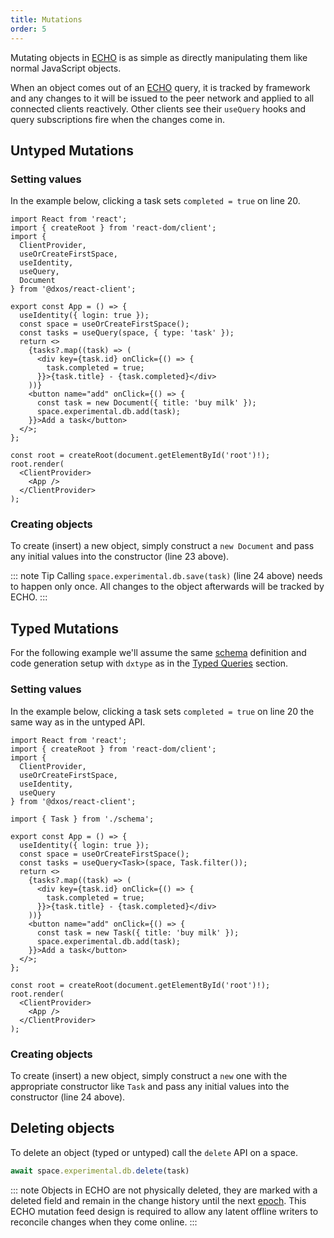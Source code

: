 ```yaml
---
title: Mutations
order: 5
---
```


Mutating objects in [ECHO](../platform/) is as simple as directly manipulating them like normal JavaScript objects.

When an object comes out of an [ECHO](../platform/) query, it is tracked by framework and any changes to it will be issued to the peer network and applied to all connected clients reactively. Other clients see their `useQuery` hooks and query subscriptions fire when the changes come in.

## Untyped Mutations

### Setting values

In the example below, clicking a task sets `completed = true` on line 20.

```tsx{19,23,24} file=./snippets/mutations.tsx#L5-
import React from 'react';
import { createRoot } from 'react-dom/client';
import {
  ClientProvider,
  useOrCreateFirstSpace,
  useIdentity,
  useQuery,
  Document
} from '@dxos/react-client';

export const App = () => {
  useIdentity({ login: true });
  const space = useOrCreateFirstSpace();
  const tasks = useQuery(space, { type: 'task' });
  return <>
    {tasks?.map((task) => (
      <div key={task.id} onClick={() => {
        task.completed = true;
      }}>{task.title} - {task.completed}</div>
    ))}
    <button name="add" onClick={() => {
      const task = new Document({ title: 'buy milk' });
      space.experimental.db.add(task);
    }}>Add a task</button>
  </>;
};

const root = createRoot(document.getElementById('root')!);
root.render(
  <ClientProvider>
    <App />
  </ClientProvider>
);
```

### Creating objects

To create (insert) a new object, simply construct a `new Document` and pass any initial values into the constructor (line 23 above).

::: note Tip
Calling `space.experimental.db.save(task)` (line 24 above) needs to happen only once. All changes to the object afterwards will be tracked by ECHO.
:::

## Typed Mutations

For the following example we'll assume the same [schema](./queries#typed-queries) definition and code generation setup with `dxtype` as in the [Typed Queries](./queries#typed-queries) section.

### Setting values

In the example below, clicking a task sets `completed = true` on line 20 the same way as in the untyped API.

```tsx{20,24,25} file=./snippets/mutations-typed.tsx#L5-
import React from 'react';
import { createRoot } from 'react-dom/client';
import {
  ClientProvider,
  useOrCreateFirstSpace,
  useIdentity,
  useQuery
} from '@dxos/react-client';

import { Task } from './schema';

export const App = () => {
  useIdentity({ login: true });
  const space = useOrCreateFirstSpace();
  const tasks = useQuery<Task>(space, Task.filter());
  return <>
    {tasks?.map((task) => (
      <div key={task.id} onClick={() => {
        task.completed = true;
      }}>{task.title} - {task.completed}</div>
    ))}
    <button name="add" onClick={() => {
      const task = new Task({ title: 'buy milk' });
      space.experimental.db.add(task);
    }}>Add a task</button>
  </>;
};

const root = createRoot(document.getElementById('root')!);
root.render(
  <ClientProvider>
    <App />
  </ClientProvider>
);
```

### Creating objects

To create (insert) a new object, simply construct a `new` one with the appropriate constructor like `Task` and pass any initial values into the constructor (line 24 above).

## Deleting objects

To delete an object (typed or untyped) call the `delete` API on a space.

```ts
await space.experimental.db.delete(task)
```

::: note
Objects in ECHO are not physically deleted, they are marked with a deleted field and remain in the change history until the next [epoch](../glossary#epoch). This ECHO mutation feed design is required to allow any latent offline writers to reconcile changes when they come online.
:::
